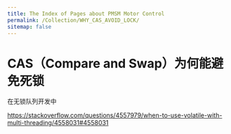 ```yaml
---
title: The Index of Pages about PMSM Motor Control
permalink: /Collection/WHY_CAS_AVOID_LOCK/
sitemap: false
---
```


# CAS（Compare and Swap）为何能避免死锁

在无锁队列开发中


https://stackoverflow.com/questions/4557979/when-to-use-volatile-with-multi-threading/4558031#4558031


